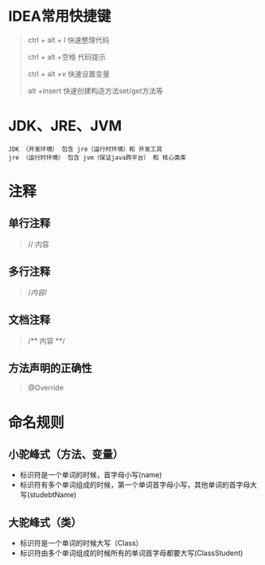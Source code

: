 # IDEA常用快捷键

>ctrl + alt + l 快速整理代码
>
>ctrl + alt +空格 代码提示
>
>ctrl + alt +v 快速设置变量
>
>alt +insert 快速创建构造方法set/get方法等

# JDK、JRE、JVM

```
JDK （开发环境） 包含 jre（运行时环境）和 开发工具
jre （运行时环境） 包含 jvm（保证java跨平台） 和 核心类库
```

# 注释

## 单行注释

> // 内容

## 多行注释

> /*内容*/

## 文档注释

> /** 内容 **/

## 方法声明的正确性

> @Override



# 命名规则

## 小驼峰式（方法、变量）

- 标识符是一个单词的时候，首字母小写(name)
- 标识符有多个单词组成的时候，第一个单词首字母小写，其他单词的首字母大写(studebtName)

## 大驼峰式（类）

- 标识符是一个单词的时候大写（Class）
- 标识符由多个单词组成的时候所有的单词首字母都要大写(ClassStudent)
